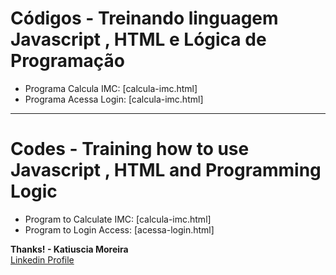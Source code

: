 # Códigos - Treinando linguagem Javascript , HTML e Lógica de Programação

* Programa Calcula IMC: [calcula-imc.html]
* Programa Acessa Login: [calcula-imc.html]

____________________________________________________________________________________________________________________________

# Codes - Training how to use Javascript , HTML and Programming Logic

* Program to Calculate IMC: [calcula-imc.html]
* Program to Login Access: [acessa-login.html]

**Thanks! - Katiuscia Moreira**
<br>
[Linkedin Profile](https://www.linkedin.com/in/katiuscia-moreira-0026833b/)
